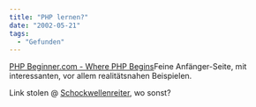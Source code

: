 ```yaml
---
title: "PHP lernen?"
date: "2002-05-21"
tags:
  - "Gefunden"
---
```


[PHP Beginner.com - Where PHP Begins](http://www.phpbeginner.com/index.php)Feine Anfänger-Seite, mit interessanten, vor allem realitätsnahen Beispielen.

Link stolen @ [Schockwellenreiter](http://www.schockwellenreiter.de/2002/05/21.html#a5497), wo sonst?
